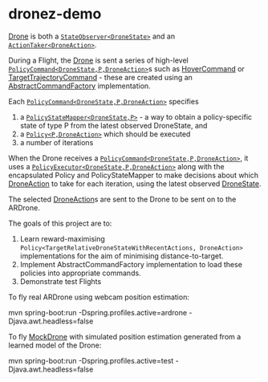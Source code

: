 # dronez-demo

[Drone](https://github.com/michaellavelle/dronez/blob/master/src/main/java/org/machinelearning4j/dronez/domain/Drone.java) is both a [``StateObserver<DroneState>``](https://github.com/ml4j/ml4j-mdp/blob/master/src/main/java/org/ml4j/mdp/StateObserver.java) and an [``ActionTaker<DroneAction>``](https://github.com/ml4j/ml4j-mdp/blob/master/src/main/java/org/ml4j/mdp/ActionTaker.java).

During a Flight, the [Drone](https://github.com/michaellavelle/dronez/blob/master/src/main/java/org/machinelearning4j/dronez/domain/Drone.java) is sent a series of high-level [``PolicyCommand<DroneState,P,DroneAction>``](https://github.com/michaellavelle/dronez/blob/master/src/main/java/org/machinelearning4j/dronez/commands/PolicyCommand.java)s such as [HoverCommand](https://github.com/michaellavelle/dronez/blob/master/src/main/java/org/machinelearning4j/dronez/commands/HoverCommand.java) or [TargetTrajectoryCommand](https://github.com/michaellavelle/dronez/blob/master/src/main/java/org/machinelearning4j/dronez/commands/TargetTrajectoryCommand.java) - these are created using an [AbstractCommandFactory](https://github.com/michaellavelle/dronez/blob/master/src/main/java/org/machinelearning4j/dronez/commands/AbstractCommandFactory.java) implementation.

Each [``PolicyCommand<DroneState,P,DroneAction>``](https://github.com/michaellavelle/dronez/blob/master/src/main/java/org/machinelearning4j/dronez/commands/PolicyCommand.java) specifies 

1. a [``PolicyStateMapper<DroneState,P>``](https://github.com/ml4j/ml4j-mdp/blob/master/src/main/java/org/ml4j/mdp/PolicyStateMapper.java) - a way to obtain a policy-specific state of type P from the latest observed DroneState, and 
2. a [``Policy<P,DroneAction>``](https://github.com/ml4j/ml4j-mdp/blob/master/src/main/java/org/ml4j/mdp/Policy.java) which should be executed
3. a number of iterations

When the Drone receives a [``PolicyCommand<DroneState,P,DroneAction>``](https://github.com/michaellavelle/dronez/blob/master/src/main/java/org/machinelearning4j/dronez/commands/PolicyCommand.java), it uses a [``PolicyExecutor<DroneState,P,DroneAction>``](https://github.com/ml4j/ml4j-mdp/blob/master/src/main/java/org/ml4j/mdp/PolicyExecutor.java) along with the encapsulated Policy and PolicyStateMapper to make decisions about which [DroneAction](https://github.com/ml4j/dronez-core/blob/master/src/main/java/org/ml4j/dronez/DroneAction) to take for each iteration, using the latest observed [DroneState](https://github.com/ml4j/dronez-core/blob/master/src/main/java/org/ml4j/dronez/DroneState.java).

The selected [DroneAction](https://github.com/ml4j/dronez-core/blob/master/src/main/java/org/ml4j/dronez/DroneAction.java)s are sent to the Drone to be sent on to the ARDrone.

The goals of this project are to:

1.  Learn reward-maximising ``Policy<TargetRelativeDroneStateWithRecentActions, DroneAction>`` implementations for the aim of minimising distance-to-target.
2.  Implement AbstractCommandFactory implementation to load these policies into appropriate commands.
3.  Demonstrate test Flights

To fly real ARDrone using webcam position estimation:

mvn spring-boot:run -Dspring.profiles.active=ardrone -Djava.awt.headless=false

To fly [MockDrone](https://github.com/michaellavelle/dronez/blob/master/src/main/java/org/machinelearning4j/dronez/mock/MockDrone.java) with simulated position estimation generated from a learned model of the Drone:

mvn spring-boot:run -Dspring.profiles.active=test -Djava.awt.headless=false
